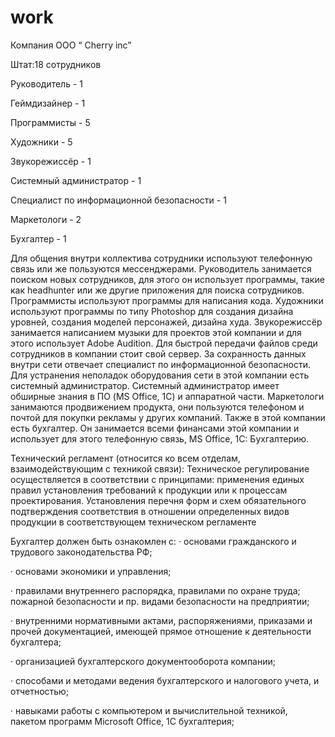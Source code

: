 # work
Компания ООО “ Cherry inc”  

Штат:18 сотрудников 

Руководитель - 1

Геймдизайнер - 1 

Программисты - 5

Художники - 5

Звукорежиссёр - 1 

Системный администратор - 1

Специалист по информационной безопасности - 1

Маркетологи - 2 

Бухгалтер - 1

 
Для общения внутри коллектива сотрудники используют телефонную связь или же пользуются мессенджерами. Руководитель занимается поиском новых сотрудников, для этого он использует программы, такие как headhunter или же другие приложения для поиска сотрудников. Программисты используют  программы для написания кода. Художники используют программы по типу Photoshop для создания дизайна уровней, создания моделей персонажей, дизайна худа. Звукорежиссёр занимается написанием музыки для проектов этой компании и для этого использует Adobe Audition. Для быстрой передачи файлов среди сотрудников в компании стоит свой сервер. За сохранность данных внутри сети отвечает специалист по информационной безопасности. Для устранения неполадок оборудования сети в этой компании есть системный администратор. Системный администратор имеет обширные знания в ПО (MS Office, 1C) и аппаратной части. Маркетологи занимаются продвижением продукта, они пользуются телефоном и почтой для покупки рекламы у других компаний. Также в этой компании есть бухгалтер. Он занимается всеми финансами этой компании и использует для этого телефонную связь, MS Office, 1С: Бухгалтерию. 

Технический регламент (относится ко всем отделам, взаимодействующим с техникой связи): Техническое регулирование осуществляется в соответствии с принципами: применения единых правил установления требований к продукции или к процессам проектирования. Установления перечня форм и схем обязательного подтверждения соответствия в отношении определенных видов продукции в соответствующем техническом регламенте

Бухгалтер должен быть ознакомлен с:
· основами гражданского и трудового законодательства РФ;

· основами экономики и управления;

· правилами внутреннего распорядка, правилами по охране труда; пожарной безопасности и пр. видами безопасности на предприятии;

· внутренними нормативными актами, распоряжениями, приказами и прочей документацией, имеющей прямое отношение к деятельности бухгалтера;

· организацией бухгалтерского документооборота компании;

· способами и методами ведения бухгалтерского и налогового учета, и отчетностью;

· навыками работы с компьютером и вычислительной техникой, пакетом программ Microsoft Office, 1С бухгалтерия;
